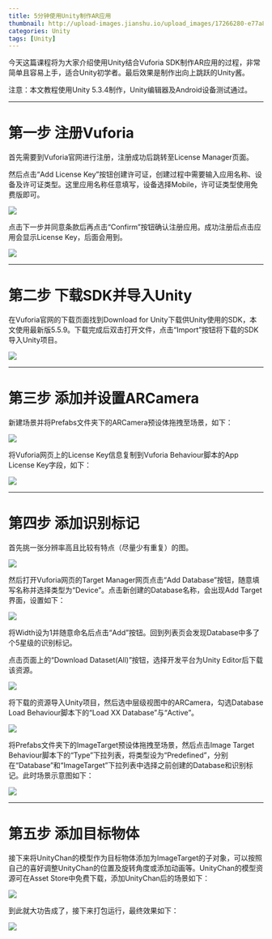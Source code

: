 ```yaml
---
title: 5分钟使用Unity制作AR应用
thumbnail: http://upload-images.jianshu.io/upload_images/17266280-e77a8ae9ad1efdd7.png?imageMogr2/auto-orient/strip%7CimageView2/2/w/1240
categories: Unity
tags: [Unity]
---
```


今天这篇课程将为大家介绍使用Unity结合Vuforia
SDK制作AR应用的过程，非常简单且容易上手，适合Unity初学者。最后效果是制作出向上跳跃的Unity酱。

  

注意：本文教程使用Unity 5.3.4制作，Unity编辑器及Android设备测试通过。

  

* * *

# 第一步 注册Vuforia

首先需要到Vuforia官网进行注册，注册成功后跳转至License Manager页面。

  

然后点击“Add License
Key”按钮创建许可证，创建过程中需要输入应用名称、设备及许可证类型。这里应用名称任意填写，设备选择Mobile，许可证类型使用免费版即可。

  

![](http://upload-images.jianshu.io/upload_images/17266280-e77a8ae9ad1efdd7.png?imageMogr2/auto-orient/strip%7CimageView2/2/w/1240)  

点击下一步并同意条款后再点击“Confirm”按钮确认注册应用。成功注册后点击应用会显示License Key，后面会用到。

  

![](http://upload-images.jianshu.io/upload_images/17266280-656cd94bac3044c8.png?imageMogr2/auto-orient/strip%7CimageView2/2/w/1240)  

* * *

# 第二步 下载SDK并导入Unity

在Vuforia官网的下载页面找到Download for
Unity下载供Unity使用的SDK，本文使用最新版5.5.9。下载完成后双击打开文件，点击“Import”按钮将下载的SDK导入Unity项目。

  

![](http://upload-images.jianshu.io/upload_images/17266280-4a29799e8090fc87.png?imageMogr2/auto-orient/strip%7CimageView2/2/w/1240)  

* * *

# 第三步 添加并设置ARCamera

  

新建场景并将Prefabs文件夹下的ARCamera预设体拖拽至场景，如下：

  

![](http://upload-images.jianshu.io/upload_images/17266280-d2ac62c821ffc83d.png?imageMogr2/auto-orient/strip%7CimageView2/2/w/1240)  

将Vuforia网页上的License Key信息复制到Vuforia Behaviour脚本的App License Key字段，如下：

  

![](http://upload-images.jianshu.io/upload_images/17266280-291a0fcaa659cef6.png?imageMogr2/auto-orient/strip%7CimageView2/2/w/1240)  

* * *

# 第四步 添加识别标记

首先挑一张分辨率高且比较有特点（尽量少有重复）的图。

  

![](http://upload-images.jianshu.io/upload_images/17266280-2cc047cb5a8b9c73.png?imageMogr2/auto-orient/strip%7CimageView2/2/w/1240)  

然后打开Vuforia网页的Target Manager网页点击“Add
Database”按钮，随意填写名称并选择类型为“Device”。点击新创建的Database名称，会出现Add Target界面，设置如下：

  

![](http://upload-images.jianshu.io/upload_images/17266280-b8cd556bbd06b99c.png?imageMogr2/auto-orient/strip%7CimageView2/2/w/1240)  

将Width设为1并随意命名后点击“Add”按钮。回到列表页会发现Database中多了个5星级的识别标记。

点击页面上的“Download Dataset(All)”按钮，选择开发平台为Unity Editor后下载该资源。

  

![](http://upload-images.jianshu.io/upload_images/17266280-31151350cc7717a6.png?imageMogr2/auto-orient/strip%7CimageView2/2/w/1240)  

将下载的资源导入Unity项目，然后选中层级视图中的ARCamera，勾选Database Load Behaviour脚本下的“Load XX
Database”与“Active”。

  

![](http://upload-images.jianshu.io/upload_images/17266280-443e52a50ea29fa8.png?imageMogr2/auto-orient/strip%7CimageView2/2/w/1240)  

将Prefabs文件夹下的ImageTarget预设体拖拽至场景，然后点击Image Target
Behaviour脚本下的“Type”下拉列表，将类型设为“Predefined”，分别在“Database”和“ImageTarget”下拉列表中选择之前创建的Database和识别标记。此时场景示意图如下：

  

![](http://upload-images.jianshu.io/upload_images/17266280-12750fa48fe1413d.png?imageMogr2/auto-orient/strip%7CimageView2/2/w/1240)  

* * *

# 第五步 添加目标物体

接下来将UnityChan的模型作为目标物体添加为ImageTarget的子对象，可以按照自己的喜好调整UnityChan的位置及旋转角度或添加动画等。UnityChan的模型资源可在Asset
Store中免费下载，添加UnityChan后的场景如下：

  

![](http://upload-images.jianshu.io/upload_images/17266280-6d5ac48f38520b3c.png?imageMogr2/auto-orient/strip%7CimageView2/2/w/1240)  

到此就大功告成了，接下来打包运行，最终效果如下：

  

![](http://upload-images.jianshu.io/upload_images/17266280-52b85dc0dc2a21f0.png?imageMogr2/auto-orient/strip%7CimageView2/2/w/1240)  


